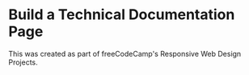# Build a Technical Documentation Page

This was created as part of freeCodeCamp's Responsive Web Design Projects.
